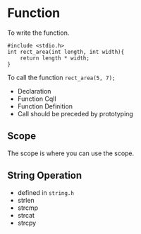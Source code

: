 # Function
To write the function.
```
#include <stdio.h>
int rect_area(int length, int width){
    return length * width;
}
```
To call the function `rect_area(5, 7);`

 - Declaration
 - Function Cqll
 - Function Definition
 - Call should be preceded by prototyping

## Scope

The scope is where you can use the scope.
## String Operation
 - defined in `string.h`
 - strlen
 - strcmp
 - strcat
 - strcpy

